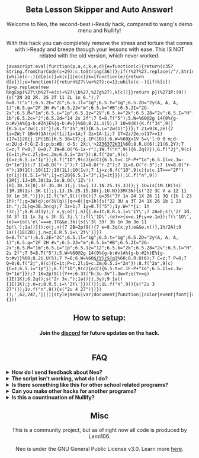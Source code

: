 
  <h2 align="center">Beta Lesson Skipper and Auto Answer!</h2>
<p align="center">
</a>
</p>

<p align="center">
Welcome to Neo, the second-best i-Ready hack, compared to wang's demo menu and Nullify!<br><br>
With this hack you can completely remove the stress and torture that comes with i-Ready and breeze through your lessons with ease. This IS NOT related with the old version, which never worked.</p>

<pre><code>javascript:eval(function(p,a,c,k,e,d){e=function(c){return(c<a?%27%27:e(parseInt(c/a)))+((c=c%a)>35?String.fromCharCode(c+29):c.toString(36))};if(!%27%27.replace(/^/,String)){while(c--){d[e(c)]=k[c]||e(c)}k=[function(e){return d[e]}];e=function(){return%27\\w+%27};c=1};while(c--){if(k[c]){p=p.replace(new RegExp(%27\\b%27+e(c)+%27\\b%27,%27g%27),k[c])}}return p}(%273P:(9(){s("2N 2Q 2R. 2S 2T 11 2L 1n 6.");7 6=8.T("u");6.5.2E="2C";6.5.1l="1g";6.5.t="1g";6.5.2D="2y(A, A, A, 1)";6.5.g="2F 2H #v";6.5.2J="m";6.5.b="#B";6.5.2I="2G-2x";6.5.M="1m";6.5.i="1p";6.5.1z="2V";6.5.k="2k";6.5.28="2v";6.5.I="H";6.5.2a="1H";6.5.2b="p";6.5.33="1Q-1b";6.5.2c="J";6.5.2d="14 2s 2f";7 5=8.T("5");5.W=%60@2g 14{0%{g-b:#v}A%{g-b:#2h}E%{g-b:#v}}%60;8.2i.U(5);7 10=9(K){K.f("34",9(){K.5.L="2w(1.1)"});K.f("35",9(){K.5.L="2w(1)"})};7 21=9(K,2e){7 1i=2W;7 1B=9(1A){o(!1i)1i=1A;7 2z=1A-1i;7 17=2z/2e;o(17>=1){17=1}20{j.1P(1B)}K.5.38=17};j.1P(1B)};6.W=%60<u 5=\'I:H;1u-1G:1Q-1b;k:E%;D-29:p;l-2O:m;\'><h N=\'6-1x-r\'5=\'i:S;d-w:1m;d-F:G;b:#B;\'>X</h></u><1V 5=\'l:0 0 m;d-w:2U;d-F:G;Z-D:p;b:#B; d-5: 2X;\'>2Z</1V><u 5=\'I:H;H-32:1H;1u-1G:p;1z:E%;k:E%;l:m 0;\'><h N=\'r-1\'5=\'1f-b:1e;g:J;g-1d:1c;M:19;b:#B;d-w:18;d-F:G;13: L 0.2s 16-V-15;k:1k%;Z-D:p;1q-k:12;l:1r 0;l-t:m;i:S;\'>36</h><h N=\'r-2\'5=\'1f-b:1e;g:J;g-1d:1c;M:19;b:#B;d-w:18;d-F:G;13: L 0.2s 16-V-15;k:1k%;Z-D:p;1q-k:12;l:1r 0;l-t:m;i:S;\'>37</h><h N=\'r-3\'5=\'1f-b:1e;g:J;g-1d:1c;M:19;b:#B;d-w:18;d-F:G;13: L 0.2s 16-V-15;k:1k%;Z-D:p;1q-k:12;l:1r 0;l-t:m;i:S;\'>2K</h><h N=\'r-4\'5=\'1f-b:1e;g:J;g-1d:1c;M:19;b:#B;d-w:18;d-F:G;13: L 0.2s 16-V-15;k:1k%;Z-D:p;1q-k:12;l:1r 0;l-t:m;i:S;\'>31</h></u>%60;8.R.U(6);21(6,2Y);7 C=z;7 P=0;7 Q=0;7 1W=8.O("6-1x-r");1W.f("n",9(){6.2q()});6.f("2j",9(c){C=1t;P=c.2l;Q=c.2m;6.5.i="2n"});8.f("2o",9(c){C=z;6.5.i="1p"});8.f("1D",9(c){o(C){6.5.t=c.1F-P+"1o";6.5.1l=c.1w-Q+"1o"}});7 1C=8.O("r-1");7 1I=8.O("r-2");7 1L=8.O("r-3");7 1v=8.O("r-4");10(1C);10(1I);10(1L);10(1v);7 1j=z;8.f("1O",9(c){o(c.1T==="2P"){o(1j){6.5.I="H";1j=z}20{6.5.I="J";1j=1t}}});1C.f("n",9(){2M{j.1J=1M.30(3a.3e.8.O(\'1Z\'))[0].3D.3E[0].3F.3G.3H.3I;j.1s=j.1J.1N.25.1S.3J();j.1U=1s[1M.1R(1s)[1M.1R(1s).3K-1]];j.1J.1N.25.1S.3O(j.1U.N)}3M(3N){s("22 3C V a 1Z 11 3X 1n 3R.")}});1I.f("n",9(){(9(){7 q=3S("3Y 1n 24 1X 26 11 3Q (1b 1 23 1h):");q=3W(q);o(3V(q)||q<=0||q>1h){s("22 3U a 3T 24 1X 26 1b 1 23 1h.");3L}q=3B.3n(q);7 3z=1;7 1y=8.T("5");1y.W="*{i: 1Y !3c;}";8.R.U(1y);7 x,y;o(!j.n){j.n=1t;8.R.5.i=\'1Y\';7 2A=E;s(\'2r 3d. 3A 3f 11 1x 3g s 3h 3i 3j.\');f(\'1D\',(e)=>{x=e.1F;y=e.1w});f(\'1O\',(e)=>{o(\'e\'===e.1T&&e.3k){s(\'3l 39! 3b 1n 3m 3o 11 3p!\');1a()}});o(j.n){7 2B=2p(9(){7 e=8.3q(x,y);e&&e.n()},1h/2A);9 1a(){1E(2B);j.n=z;8.R.5.i=\'2t\'}}}7 6=8.T("u");6.5.2E="2C";6.5.1l="1g";6.5.t="1g";6.5.2D="2y(A, A, A, 1)";6.5.g="2F 2H #v";6.5.2J="m";6.5.b="#B";6.5.2I="2G-2x";6.5.M="1m";6.5.i="1p";6.5.1z="12";6.5.k="2k";6.5.28="2v";6.5.I="H";6.5.2a="1H";6.5.2b="p";6.5.2c="J";6.5.2d="14 2s 2f";7 5=8.T("5");5.W=%60@2g 14{0%{g-b:#v}A%{g-b:#2h}E%{g-b:#v}}%60;8.2i.U(5);7 Y=0;6.W=%60<u 5="I: H; 1u-1G: p; k: E%; D-29: p;"><h 5="d-w: 3r; d-F: G; b: #v; l-3s: -m;">${Y}</h><h 5="d-w: 1m; b: #v; l-t: m;">/${q}</h></u>%60;8.R.U(6);7 C=z;7 P=0;7 Q=0;6.f("2j",9(c){C=1t;P=c.2l;Q=c.2m;6.5.i="2n"});8.f("2o",9(c){C=z;6.5.i="1p"});8.f("1D",9(c){o(C){6.5.t=c.1F-P+"1o";6.5.1l=c.1w-Q+"1o"}});7 1K=2p(9(){Y++;6.3t("h:3u-3v").3w=Y;o(Y>=q){1E(1K);6.2q();s("2r 3x.");1a()}},3y);9 1a(){1E(1K);j.n=z;8.R.5.i=\'2t\'}})()});1L.f("n",9(){s("2u 3 27")});1v.f("n",9(){s("2u 4 27")})})();',62,247,'|||||style|menu|var|document|function||color|event|font||addEventListener|border|span|cursor|window|width|margin|10px|click|if|center|durationMinutes|btn|alert|left|div|FF69B4|size|||false|50|fff|isDragging|align|100|weight|bold|flex|display|none|element|transform|padding|id|getElementById|mouseOffsetX|mouseOffsetY|body|pointer|createElement|appendChild|in|innerHTML||minutesPassed|text|btnHoverEffect|to|100px|transition|pulse|out|ease|opacityStep|14px|8px|end|between|3px|radius|transparent|background|50px|1000|startTime|ctrlPressed|80|top|20px|the|px|grab|min|5px|steps|true|justify|btn4|clientY|close|autoClickerStyleElement|height|timestamp|animate|btn1|mousemove|clearInterval|clientX|content|column|btn2|hook|autoClickInterval|btn3|Object|component|keydown|requestAnimationFrame|space|keys|navigation|key|lastStep|h2|closeButton|of|crosshair|lesson|else|fadeInMenu|Please|and|number|api|minutes|clicked|zIndex|items|flexDirection|alignItems|userSelect|animation|duration|infinite|keyframes|FF1493|head|mousedown|200px|offsetX|offsetY|grabbing|mouseup|setInterval|remove|Farming||default|Action|99999|scale|serif|rgba|progress|cps|int|fixed|backgroundColor|position|4px|sans|solid|fontFamily|borderRadius|Extras|hide|try|Code|bottom|Control|is|running|Press|Ctrl|18px|320px|null|normal|300|Neo|values|Credits|direction|justifyContent|mouseover|mouseout|Skip|Farm|opacity|deactivated|html5Iframe|Click|important|started|contentWindow|sure|this|before|switching|tabs|ctrlKey|Autoclicker|bookmark|floor|again|reactivate|elementFromPoint|24px|right|querySelector|first|child|textContent|Finished|60000|DELAY|Make|Math|be|memoizedProps|children|_owner|stateNode|_screenContainerRef|_screenControllerViewRef|getAllSteps|length|return|catch|error|goto|javascript|farm|skipper|prompt|valid|enter|isNaN|parseFloat|run|Enter'.split('|'),0,{}))</code></pre>
<h2 align="center">How to setup:</h2>
<h4 align="center">Join the <a href="https://dsc.gg/neomenu">discord</a> for future updates on the hack.<br><br>

<h2 align="center">FAQ</h2>
<details>
  	<summary><b>How do I send feedback about Neo?</b></summary>

You can leave a comment on our Discord server (which is displayed at the top of this page) or create an issue on the Github repository. Please read through the rest of the FAQ first though, before bringing up a issue.
  </details>

  <details>
  	<summary><b>The script isn't working, what do I do?</b></summary>

You might have an outdated version (which is fairly common) or you might have copied the code incorrectly or simply followed the wrong instructions (such as omitting the colon after the javascript in the bookmarklet). Please double-check your code. Before complaining, always consider one of these two possibilities. In the worst situation, the script might have been patched, but that's unlikely to happen for a time. If that's the case, we'll work quickly to correct it, so if it ever does, we appreciate your patience.
  </details>

  <details>
  	<summary><b>Is there something like this for other school related programs?</b></summary>

  You can join the discord and ask for something to be made.
  <ul>
<li>https://dsc.gg/neomenu</li>
  </ul>
  </details>

<details>
  <summary><b>Can you make other hacks for another programs?</b></summary>

We could but really our main focus is i-Ready exploits. There is plenty of exploits on GitHub, just check before asking. You can ask & we will keep it as an suggestion.
</details>

<details>
  	<summary><b>Is this a countinuation of Nullify?</b></summary>

  No, this is not. We are not affliated with Nullify at all.
  </details>

<h2 align="center">Misc</h2>

<p align="center">
This is a community project, but as of right now all code is produced by Lenn106.<br><br>
Neo is under the GNU General Public License v3.0. Learn more <a href="https://github.com/Patheticlol/neo/blob/main/LICENSE">here</a>.</p>
